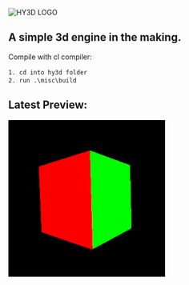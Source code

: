 ![HY3D LOGO](resources/hy3d_48.ico)
## A simple 3d engine in the making. 

Compile with cl compiler:
    
    1. cd into hy3d folder
    2. run .\misc\build 

## Latest Preview:
![Alt Text](previews/0_271220.gif "Preview gif")

[preview]: 0_271220.gif "Preview gif"